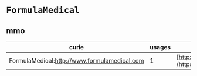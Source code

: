 # `FormulaMedical`
## mmo
| curie                                        |   usages | nodes                                                                                                           |
|----------------------------------------------|----------|-----------------------------------------------------------------------------------------------------------------|
| FormulaMedical:http://www.formulamedical.com |        1 | [http://purl.obolibrary.org/obo/MMO:0000192](https://bioregistry.io/http://purl.obolibrary.org/obo/MMO:0000192) |
